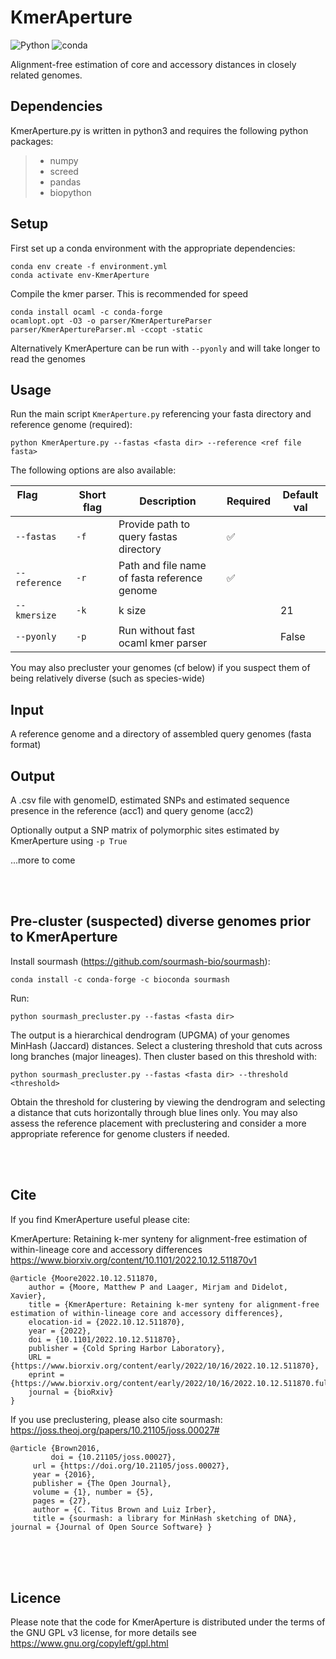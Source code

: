 # KmerAperture

![Python](https://badges.aleen42.com/src/python.svg) ![conda](https://img.shields.io/badge/%E2%80%8B-conda-%2344A833.svg?style=flat&logo=anaconda&logoColor=44A833)

Alignment-free estimation of core and accessory distances in closely related genomes.



## Dependencies

KmerAperture.py is written in python3 and requires the following python packages:

> - numpy
> - screed
> - pandas 
> - biopython

## Setup

First set up a conda environment with the appropriate dependencies:

```shell
conda env create -f environment.yml
conda activate env-KmerAperture
```

Compile the kmer parser. This is recommended for speed
```shell
conda install ocaml -c conda-forge
ocamlopt.opt -O3 -o parser/KmerApertureParser parser/KmerApertureParser.ml -ccopt -static
```
Alternatively KmerAperture can be run with ```--pyonly``` and will take longer to read the genomes

## Usage

Run the main script `KmerAperture.py` referencing your fasta directory and reference genome (required):

```shell
python KmerAperture.py --fastas <fasta dir> --reference <ref file fasta>
```

The following options are also available:

Flag &nbsp; &nbsp; &nbsp; &nbsp; &nbsp; &nbsp; &nbsp; &nbsp; | Short flag | Description | Required | Default val
--------------|------------|-------------|----------|--------------
`--fastas` |  `-f` |  Provide path to query fastas directory | ✅
`--reference` |     `-r` |  Path and file name of fasta reference genome | ✅ | 
`--kmersize` |      `-k` |  k size |                             | 21
`--pyonly` |     `-p` |  Run without fast ocaml kmer parser |   | False



You may also precluster your genomes (cf below) if you suspect them of being relatively diverse (such as species-wide)


## Input

A reference genome and a directory of assembled query genomes (fasta format)


## Output

A .csv file with genomeID, estimated SNPs and estimated sequence presence in the reference (acc1) and query genome (acc2)

Optionally output a SNP matrix of polymorphic sites estimated by KmerAperture using `-p True`

...more to come

<br />
<br />

## Pre-cluster (suspected) diverse genomes prior to KmerAperture

Install sourmash (https://github.com/sourmash-bio/sourmash):

```console
conda install -c conda-forge -c bioconda sourmash
```

Run:

```shell
python sourmash_precluster.py --fastas <fasta dir> 
```

The output is a hierarchical dendrogram (UPGMA) of your genomes MinHash (Jaccard) distances. Select a clustering threshold that cuts across long branches (major lineages). Then cluster based on this threshold with:

```shell
python sourmash_precluster.py --fastas <fasta dir> --threshold <threshold>
```

Obtain the threshold for clustering by viewing the dendrogram and selecting a distance that cuts horizontally through blue lines only. You may also assess the reference placement with preclustering and consider a more appropriate reference for genome clusters if needed.


<br />
<br />

## Cite

If you find KmerAperture useful please cite:

KmerAperture: Retaining k-mer synteny for alignment-free estimation of within-lineage core and accessory differences
https://www.biorxiv.org/content/10.1101/2022.10.12.511870v1

```console
@article {Moore2022.10.12.511870,
	author = {Moore, Matthew P and Laager, Mirjam and Didelot, Xavier},
	title = {KmerAperture: Retaining k-mer synteny for alignment-free estimation of within-lineage core and accessory differences},
	elocation-id = {2022.10.12.511870},
	year = {2022},
	doi = {10.1101/2022.10.12.511870},
	publisher = {Cold Spring Harbor Laboratory},
	URL = {https://www.biorxiv.org/content/early/2022/10/16/2022.10.12.511870},
	eprint = {https://www.biorxiv.org/content/early/2022/10/16/2022.10.12.511870.full.pdf},
	journal = {bioRxiv}
}
```

If you use preclustering, please also cite sourmash:
https://joss.theoj.org/papers/10.21105/joss.00027#

```console
@article {Brown2016,  
         doi = {10.21105/joss.00027},  
	 url = {https://doi.org/10.21105/joss.00027},  
	 year = {2016},  
	 publisher = {The Open Journal},  
	 volume = {1}, number = {5},  
	 pages = {27},  
	 author = {C. Titus Brown and Luiz Irber},  
	 title = {sourmash: a library for MinHash sketching of DNA}, journal = {Journal of Open Source Software} }
```

<br />
<br />
<br />

## Licence

Please note that the code for KmerAperture is distributed under the terms of the GNU GPL v3 license, for more details see https://www.gnu.org/copyleft/gpl.html
